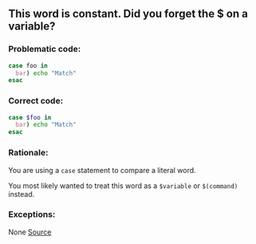 ## This word is constant. Did you forget the $ on a variable?

### Problematic code:

```sh
case foo in
  bar) echo "Match"
esac
```

### Correct code:

```sh
case $foo in
  bar) echo "Match"
esac
```
### Rationale:

You are using a `case` statement to compare a literal word.

You most likely wanted to treat this word as a `$variable` or `$(command)` instead.

### Exceptions:

None
[Source](https://github.com/koalaman/shellcheck/wiki/SC2194)

